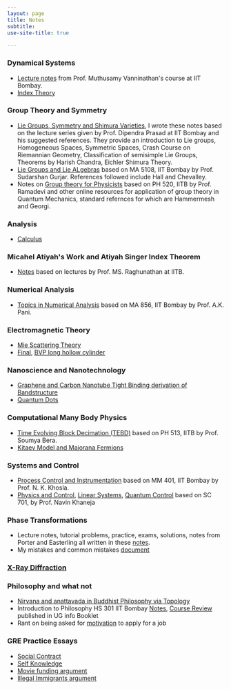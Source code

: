 ```yaml
---
layout: page
title: Notes
subtitle: 
use-site-title: true

---
```


### Dynamical Systems 
* [Lecture notes](https://drive.google.com/file/d/1BzGVmDl4b-oqbjcUSofmS-5QeOQh_cPy/view?usp=sharing) from Prof. Muthusamy Vanninathan's course at IIT Bombay.
* [Index Theory](https://drive.google.com/file/d/1En3OdVd67A2g03zDlEwKAzHiXQ0INkkR/view?usp=sharing)
### Group Theory and Symmetry 
* [Lie Groups, Symmetry and Shimura Varieties](https://drive.google.com/file/d/0B2Uc1VPlIxGabkE1RTh1RTR2emIwTHdUTFRhdlhfdkMzX3FV/view?usp=sharing), I wrote these notes based on the lecture series given by Prof. Dipendra Prasad at IIT Bombay and his suggested references. They provide an introduction to Lie groups, Homogeneous Spaces, Symmetric Spaces, Crash Course on Riemannian Geometry, Classification of semisimple Lie Groups, Theorems by Harish Chandra, Eichler Shimura Theory.
* [Lie Groups and Lie ALgebras](https://drive.google.com/file/d/1E0tbjzZXG_wRdjYc5hC-F-ohWGqQyVjI/view?usp=sharing) based on MA 5108, IIT Bombay by Prof. Sudarshan Gurjar. References followed include Hall and Chevalley.
* Notes on [Group theory for Physicists](https://drive.google.com/file/d/1DXK716YgkUfmkrDgQ5jscjf5ngiYEO5j/view?usp=sharing) based on PH 520, IITB by Prof. Ramadevi and other online resources for application of group theory in Quantum Mechanics, standard refernces for which are Hammermesh and Georgi.

### Analysis 
* [Calculus](https://drive.google.com/file/d/1DC2bB8ZvCodoGofQPYb0SOyWpCfZ986Y/view?usp=sharing)

### Micahel Atiyah's Work and Atiyah Singer Index Theorem
* [Notes](https://drive.google.com/file/d/1ETN0-awXoA4YKi2LY7byqzaFiRHKLa3V/view?usp=sharing) based on lectures by Prof. MS. Raghunathan at IITB.

### Numerical Analysis
* [Topics in Numerical Analysis](https://drive.google.com/file/d/1EbgzWcE4cF5prpgku563FfM4rJdyQ7sH/view?usp=sharing) based on MA 856, IIT Bombay by Prof. A.K. Pani.

### Electromagnetic Theory
* [Mie Scattering Theory](https://drive.google.com/file/d/13fiU0y_lPC6QsBsW3R9QbE_u-9_kNkWC/view?usp=sharing)
* [Final](https://drive.google.com/file/d/1EDYu5q_zY287isZAGDiZ_NALFI35nAve/view?usp=sharing), [BVP long hollow cylinder](https://drive.google.com/file/d/1EXFzHE2E-SYlHhniZ1v9OFOWqEI8ACNY/view?usp=sharing)

### Nanoscience and Nanotechnology
* [Graphene and Carbon Nanotube  Tight Binding derivation of Bandstructure](https://drive.google.com/file/d/1EepxJw4uoPgwE1xcrx9P8QBzgCrdMjNc/view?usp=sharing)
* [Quantum Dots](https://drive.google.com/file/d/1EitUQpKcDribrRzXyuWGZcYL8_Rdy05P/view?usp=sharing)

### Computational Many Body Physics
* [Time Evolving Block Decimation (TEBD)](https://drive.google.com/file/d/1EMDJc_GmBiT_YyEiSGTfKXB7W8LIkdtF/view?usp=sharing) based on PH 513, IITB by Prof. Soumya Bera.
* [Kitaev Model and Majorana Fermions](https://drive.google.com/file/d/1EWzraGwRifs8-pEqLRR1TKHaFEUuc00C/view?usp=sharing)

### Systems and Control
* [Process Control and Instrumentation](https://drive.google.com/file/d/1aL-uDzenks4Nq0l_JDJNCxkvejRYRGCe/view?usp=sharing) based on MM 401, IIT Bombay by Prof. N. K. Khosla.
* [Physics and Control](https://drive.google.com/file/d/1DzwFahATCUpkbIWMAaVeIaMsf0kdsx0h/view?usp=sharing), [Linear Systems](https://drive.google.com/file/d/1E3UprT77bB7eZdMu-eBAMU0tCXL2b-vE/view?usp=sharing), [Quantum Control](https://drive.google.com/file/d/1EJnfZc23ACIywasngrpw13RCSh29YzqD/view?usp=sharing) based on SC 701, by Prof. Navin Khaneja

### Phase Transformations
* Lecture notes, tutorial problems, practice, exams, solutions, notes from Porter and Easterling all written in these [notes](https://drive.google.com/file/d/1hii-kq8yAzBc1XvaynxlJOfmv4A2Wc3U/view?usp=sharing).
* My mistakes and common mistakes [document](https://drive.google.com/file/d/1jMlbAa94un98XFVdVtq67ZXa7bmzrdJn/view?usp=sharing)

### [X-Ray Diffraction](https://docs.google.com/document/d/e/2PACX-1vTUdsMtJZup_UxwzmE6D_7IZ6OCdfQRd_L3QZ6UBVHo97fCKjHkJtMih3KQ8AbofF1PYqOkYHEJwctR/pub)

### Philosophy and what not
* [Nirvana and anattavada in Buddhist Philosophy via Topology](https://drive.google.com/file/d/15GaHR5tk-D-acYpKJ7u5PH55Q2CiAge-/view?usp=sharing)
* Introduction to Philosophy HS 301 IIT Bombay [Notes](https://drive.google.com/file/d/1JXqjRUZjJbbRYPAzOulmf0CJRKYITf86/view?usp=sharing), [Course Review](https://drive.google.com/file/d/1HsXpbGDzxaG6MbGmHio70EyiBQi2knLy/view?usp=sharing) published in UG info Booklet
* Rant on being asked for [motivation](https://docs.google.com/document/d/e/2PACX-1vTymgoOYIjo7wfOnVziT746o_TaHlJiDZ7CehCD1U1RcLqotVZtcuog5YJJYHImLtTPk8sahhGY4IMh/pub) to apply for a job

### GRE Practice Essays 
* [Social Contract](https://docs.google.com/document/d/e/2PACX-1vQ9a-e1GzFsNIHlPX6oLaMQPCeblzkE19eyv2r10L9VS23RQz8N9oVtf53BJ9q7hcF-xEJy3O17c6ox/pub)
* [Self Knowledge](https://docs.google.com/document/d/e/2PACX-1vRPpKV5OeUkmQbk2BhSRDwC9a5MkLFjSdGRdM8304k_fDC4ViWjmuojSmz7kzAbSDRixABoOaYE4YuF/pub)
* [Movie funding argument](https://docs.google.com/document/d/1lQbbfbiyFVpG_yttIhV4DQ0U4HKhWtMbPwfnBwwwSIQ/edit?usp=sharing)
* [Illegal Immigrants argument](https://docs.google.com/document/d/e/2PACX-1vRrSrKS3hk5pdqozqykMfaAbpDG0n5oPC1ZaP59ac9gk0GYkMg9iWPzUOxAUcihlCcMXjioiMWZ4eJY/pub)

